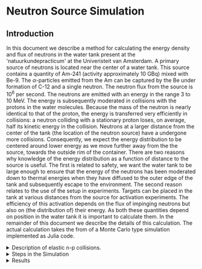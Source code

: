 # Neutron Source Simulation
 
## Introduction
In this document we describe a method for calculating the energy density and flux of neutrons in the water tank present at the 'natuurkundepracticum' at the Univeristeit van Amsterdam. A primary source of neutrons is located near the center of a water tank. This source contains a quantity of Am-241 (activity approximately 10 GBq) mixed with Be-9. The $\alpha$-particles emitted from the Am can be captured by the Be under formation of C-12 and a single neutron. The neutron flux from the source is $10^6$ per second. The neutrons are emitted with an energy in the range 3 to 10 MeV. The energy is subsequently moderated in collisions with the protons in the water molecules. Because the mass of the neutron is nearly identical to that of the proton, the energy is transferred very efficiently in collisions: a neutron colliding with a stationary proton loses, on average, half its kinetic energy in the collision. Neutrons at a larger distance from the center of the tank (the location of the neutron source) have a undergone more collisions. Consequently, we expect the energy distribution to be centered around lower energy as we move further away from the the source, towards the outside rim of the container. There are two reasons why knowledge of the energy distribution as a function of distance to the source is useful. The first is related to safety, we want the water tank to be large enough to ensure that the energy of the neutrons has been moderated down to thermal energies when they have diffused to the outer edge of the tank and subsequently escape to the environment. The second reason relates to the use of the setup in experiments. Targets can be placed in the tank at various distances from the source for activation experiments. The efficiency of this activation depends on the flux of impinging neutrons but also on (the distribution of) their energy. As both these quantities depend on position in the water tank it is important to calculate them. In the remainder of this document we describe the details of this calculation. The actual calculation takes the from of a Monte Carlo type simulation implemented as Julia code.


<details>
<summary> Description of elastic n-p collisions. </summary>

We shall make use of the fact that the masses of the neutron and proton are almost the same. Furthermore we realize that the protons are bound in the water molecules with energies of the order of just a few eV. This is very small compared to the MeV energies of the neutrons (at least initially). Hence we can approximate the protons as stationary targets. In addition we will use the fact that for all relevant energies the particles move at sub-relativistic speeds. Hence we may use the classical equation for the energy $E$ of each of the colliding particles:

```math
E  = \frac{1}{2} m v^2, \tag{1}
```


with $m$ the mass of the neutron or proton and $v$ its corresponding velocity. 

The momentum $p$ of a particle can be related to its energy as:

```math
p  = \sqrt{2\ E}, \tag{2}
```


where we have taken the mass of the particle as our mass unit for convenience.

To relate the momentum and energy of a neutron after a collision to the values before the collision we use the following method:

First we transform to the center of mass (cm) frame of the neutron and the target proton. In this frame the magnitude of the momentum of each of the colliding particles is $p/2$, half of the value of the impinging neutron. These momenta are oriented in opposite directions. This is illustrated in Fig. 1. An elastic collision corresponds to a random reorientation of the relative momentum of the two colliding particles in the cm-frame. To return to the laboratory frame we add $p/2$ to the component of the rotated momentum vector in the original direction of motion.  We are not interested in keeping track of the proton momentum after the collision. Hence, we discard it. The magnitude of the momentum of the neutron after the collision can take on any value between zero and its value before the collision. Hence, on average, the neutron loses half its energy. This implies that for a starting energy of several MeV, it takes roughly 20 collisions to reduce the neutron energy to thermal levels.

The above procedure is only valid as long as the energy the neutron is significantly larger than the binding energy of the proton in a water molecule. In this case the assumption that the proton is an isolated stationary target is justified. Ultimately the neutron will have lost enough energy to thermalize and from then on its energy can be obtained by randomly drawing from a thermal (Boltzmann) distribution. 
</details>


<details>
<summary> Steps in the Simulation</summary>

We now describe in a bit more detail the steps of the simulation. We want to calculate a simulated trajectory of neutrons which start at the point $(0,0,0)$ in our water tank with an energy of 5 MeV. We take the initial momentum to be ${\mathbf{p}}_0$ the vector $(p_x, p_y, p_z)$ with magnitude $p_0$ given by Eq. 2 and random direction. We then transform this momentum vector to the center of mass (cm) frame giving:

```math
\mathbf{p}_{0 \, cm}= \frac{1}{2}(p_x, p_y, p_z). \tag{3}
```



A collision with a proton which is stationary in the lab-frame is described in the cm-frame as a rotation of the relative momentum vector of the neutron and the proton to a random direction. Consequently, the momentum the neutron after the collision in the cm-frame is given by:


<figure>
<img src= "https://raw.githubusercontent.com/JBusink/Neutronenbron_Simulatie/main/Figures/Figures_markdown/neutroncollision-1.png" alt="Trulli" style="width:100%">
<figcaption align = "center"><b>Fig.1 - Schematic representation of an elastic collision of a neutron an a stationary proton. The top left panel represent a neutron moving to the right with a momentum of magnitude p represented by the arrow. The panel in the top right is the same situation but viewed in the cm-frame. The bottom left panel represents the situation directly after the collision, again in the cm-frame. The magnitude of the momenta of the neutron and the proton in the cm-frame are unchanged in the collision; only the direction is changed. Finally we transform back to the lab-frame by adding p/2 to the horizontal components of the momentum of the neutron (blue) and the proton (red). We ignore the proton momentum. The new momentum of the neutron is used as initial momentum for the next collision. </b></figcaption>
</figure>

```math
\mathbf{p}_{1,cm}= \frac{p_0}{2}(\sin \theta \cos \phi, \sin \theta \sin \phi, \cos \theta), \tag{4}
```


where the polar coordinates are drawn randomly from $\theta \, \epsilon \,\{0,\pi\}$ and  $\phi \,  \epsilon \, \{0,2 \pi\}$, respectively. 
Finally the new neutron momentum vector is taken back to the lab frame by adding ${\mathbf{p}}_0/2$ and renaming the resultant vector as ${\mathbf{p}}_1$. The proces can now be repeated in identical fashion starting with momentum ${\mathbf{p}}_1$ which results in a final momentum ${\mathbf{p}}_2$ and so on.

In addition to obtaining a series of momentum vectors we also want to keep track of the position where our simulated neutron ends up after each collision. We start out at the position of the neutron source which we take as the center ${\mathbf{r}}_0 = (0, 0, 0) $ of our coordinate system. The position ${\mathbf{r}}_1$ where the first collision takes place is calculated as follows:

```math
{\mathbf{r}}_1 = {\mathbf{r}}_0 +\hat{ {\mathbf{p}}}_0 \, d, \tag{5}
```


where $\hat{ {\mathbf{p}}}_0 = \frac{{\mathbf{p}}_0}{p_0}$ is a unit vector in the direction of the momentum  ${\mathbf{p}}_0$, and 
$d$ is the distance traveled to the position of the next collision which is drawn from the following probability distribution:

```math

P(d) = \frac{1}{\lambda_{\mathrm{mf}} } \exp( - \frac{d}{\lambda_{\mathrm{mf}} }). \tag{6}
```

Here $\lambda_{\mathrm{mf}}$ is the mean free path which is related to the elastic collision cross section $\sigma$ and the number $n$ of target nuclei (i.e. protons) per unit volume through:

```math
\lambda_{\mathrm{mf}} = \frac{1}{n\, \sigma}. \tag{7}
```


Again, as with the momentum calculation, the position after next collision can be calculated in an analogous way by replacing the indices $0$ and $1$ in Eq. 5 by $1$ and $2$, respectively.

The cross section $\sigma$ depends on the energy (and hence the momentum) of the neutron. We use the empirical approximate form:

```math
\sigma (E) = \sigma_0 \left(\frac{E_0^2}{E_0^2 + E^2} +\frac{E_T^2}{ E^2} \right)^{\frac{1}{4}}, \tag{8}
```



where $E_0=4.5 \cdot 10^4$ eV is an upper threshold energy above which the cross section decreases, $E_T=0.038$ eV is a lower threshold at which the energy distribution is approximately thermal. Below $E_T$ the cross section increases with decreasing energy. For $E_T < E < E_0$ the cross section is approximately constant at a value of $\sigma_0 = 20$ barn. In fig. 2 a plot of the cross section versus energy is shown.

In simulating the trajectory of a neutron we keep track of its phase space coordinates (position and momentum) for a maximum of 500 collisions. The simulation is terminated earlier if the neutron  reaches a position which has a distance to the origin of 30 cm.  We take this to be the outer edge of the water tank. At this point we assume that the neutron escapes from the tank.The assumption of a spherical tank does not correspond to its actual shape but is simplifies  the simulation and we do no expect this simplification to greatly alter the outcome of the simulation. A second way in which we can lose the neutron is when it undergoes an inelastic collision according to the following reaction:

```math
^1_0n + ^1_1H \rightarrow  ^2_1H + \gamma. \tag{9}
```



The cross section $\sigma_i$ for this neutron capture process is approximately given by:


```math
\sigma_i (E) = \sigma_1\sqrt{\frac{E_1}{E}} ,\tag{9}
```



where $E_1=1$eV is a reference energy and $\sigma_1=4.3\cdot 10^{-2}$ barn is the cross section at that reference energy.
This inelastic process describes the dominant neutron removal process in water. The inelastic cross section is well below the elastic cross section for all energies but it is practically negligible at energies above about $10^4$ eV (six orders of magnitude smaller than the elastic cross section). At thermal energies and below the ratio of $\sigma_i$ and $\sigma$ is $1/83$, still small but not entirely negligible.

Ultimately we are interested in three quantities, all determined as a function of distance to the origin (we assume spherical symmetry throughout): the density, the energy density, and the flux per unit area. In particular the latter quantity is relevant for neutron activation experiments. The cross sections governing the inelastic processes depend on the neutron flux impinging on the target, as well as the energy of the neutrons.

In practical terms the density $\rho(r)$ at radius $r$ is determined as follows. First we divide the spherical volume which defines the interior of the water tank into $N$ (for example 30) discrete shells spanning from radius $r$ to  $r+\Delta r$. For each shell we have a counter to which we add 1 each time the neutron under scrutiny undergoes a collision inside this shell. Note that this can happen multiple times for each neutron as it is subject to a quasi-random walk which can return to the same shell more than once. This process is repeated cumulatively for many (for example one million) neutrons to build up sufficient statistics. The obtained number of observed collisions within each shell after $N$ particles, divided by $4 \pi r^2$, is proportional to the density. This `density' is clearly not normalized properly because it is proportional to $N$ and depends on $\Delta r$ for example, but for many applications this is not necessary. 

The second quantity we calculate is the flux $\phi$ through a surface. The numerical procedure for for this is the following: we use the same spherical shells as defined above in the calculation of the density $\rho(r)$. Every time a neutron passes through radius $r$ between to successive collisions a counter associated with radius r is raised by one. We define two such counters: one counts the number of particles which cross the shell from the inside to the outside (this is $\phi_i$) the other ($\phi_o$) counts the number of particles which cross the shell in the opposite direction, from outside to inside. We can define the net flux through the shell in two ways: $\phi_+ =\phi_i + \phi_o$ is the total number of particles which hit the shell, from either side. This quantity is relevant for activation experiment as we don't care from which side the neutron impinges on our target. The second quantity which we can define is $\phi_- =\phi_i - \phi_0$. This is the {\em net} flux through the shell. This quantity would be exactly equal to $N$ in the absence of absorption processes: each particle which is launched at the origin of the tank eventually passes once through every shell, unless is it removed by an absorption process. As it stands there is absorption through the inelastic process and, hence, $\phi_-$ is less the $N$.

The quantity $\phi_+$ can be canverted into a flux density (flux per unit area) by dividing through $4 \pi r^2$. If we combine the known energy of the neutron each time it is located in the shell at $r$ with the obtained value for $\phi_+$ we obtain the flux as a function of energy. This is the quantity which we need to estimate activation efficiencies. 

<figure>
<img src= "https://github.com/JBusink/Neutronenbron_Simulatie/blob/main/Figures/Figures_markdown/Fig_cross_sections-1-1.png?raw=true" alt="Trulli" style="width:100%">
<figcaption align = "center"><b>Fig.2 - Left panel: cross section for elastic neutron-proton scattering in barn (blue), plotted versus neutron energy assuming the protons to be stationary targets (see Eq. 8). The yellow curve is the inelastic cross 
section for the reaction of Eq. 9 given by Eq. 10. The right panel shows the corresponding mean free paths in mm.</b></figcaption>
</figure>
</details>

<details>
<summary>Results</summary>
</details>